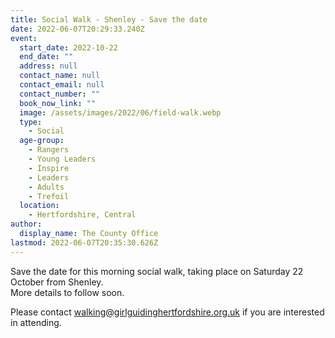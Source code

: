 ```yaml
---
title: Social Walk - Shenley - Save the date
date: 2022-06-07T20:29:33.240Z
event:
  start_date: 2022-10-22
  end_date: ""
  address: null
  contact_name: null
  contact_email: null
  contact_number: ""
  book_now_link: ""
  image: /assets/images/2022/06/field-walk.webp
  type:
    - Social
  age-group:
    - Rangers
    - Young Leaders
    - Inspire
    - Leaders
    - Adults
    - Trefoil
  location:
    - Hertfordshire, Central
author:
  display_name: The County Office
lastmod: 2022-06-07T20:35:30.626Z
---
```

Save the date for this morning social walk, taking place on Saturday 22 October from Shenley.  
More details to follow soon.

Please contact <walking@girlguidinghertfordshire.org.uk> if you are interested in attending.

